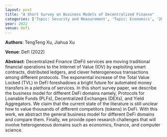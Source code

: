 ```yaml
---
layout: post
title: "A Short Survey on Business Models of Decentralized Finance"
categories: ['Topic: Security and Measurement', 'Topic: Economics', '2022', 'Venue: Defi']
year: 2022
venue: Defi
---
```

**Authors**: TengTeng Xu, Jiahua Xu

**Venue**: Defi (2022)

**Abstract**: Decentralized Finance (DeFi) services are moving traditional financial operations to the Internet of Value (IOV) by exploiting smart contracts, distributed ledgers, and clever heterogeneous transactions among different protocols. The exponential increase of the Total Value Locked (TVL) in DeFi foreshadows a bright future for automated money transfers in a plethora of services. In this short survey paper, we describe the business model for different DeFi domains namely, Protocols for Loanable Funds (PLFs), Decentralized Exchanges (DEXs), and Yield Aggregators. We claim that the current state of the literature is still unclear how to value thousands of different competitors (tokens) in DeFi. With this work, we abstract the general business model for different DeFi domains and compare them. Finally, we provide open research challenges that will involve heterogeneous domains such as economics, finance, and computer science.
